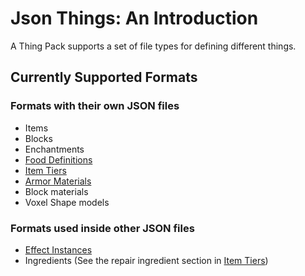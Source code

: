 # Json Things: An Introduction

A Thing Pack supports a set of file types for defining different things.

## Currently Supported Formats

### Formats with their own JSON files

* Items
* Blocks
* Enchantments
* [Food Definitions](./formats/Food.md)
* [Item Tiers](./formats/ItemTiers.md)
* [Armor Materials](./formats/ArmorMaterials.md)
* Block materials
* Voxel Shape models

### Formats used inside other JSON files

* [Effect Instances](./formats/EffectInstances.md)
* Ingredients (See the repair ingredient section in [Item Tiers](./formats/ItemTiers.md#repair_ingredient))
